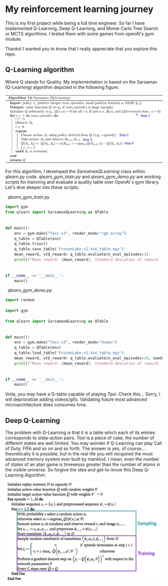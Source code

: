 # My reinforcement learning journey

This is my first project while being a full time engineer. So far I have implemented Q-Learning, Deep Q-Learning, and Monte Carlo Tree Search or MCTS algorithms. I tested them with some games from openAI's gym module.

Thanks! I wanted you to know that I really appreciate that you explore this repo.

## Q-Learning algorithm
Where Q stands for Quality. My implementation is based on the Sarsamax (Q-Learning) algorithm depicted in the following figure.

<div align="center">
<img src="https://github.com/L4rralde/ReinforcementLearning/blob/main/docs/imgs/qlearning_algo.jpg" width="600"/>
</div>

For this algortihm, I developed the *SarsamaxQLearning* class within *qlearn.py* code. *qlearn_gym_train.py* and *qlearn_gym_demo.py* are working scripts for trainning and evaluate a quality table over OpenAI´s gym library. Let's dive deeper into these scripts:

&nbsp;
*qlearn_gym_train.py*
```python
import gym
from qlearn import SarsamaxQLearning as QTable


def main():
	env = gym.make("Taxi-v3", render_mode="rgb_array")
	q_table = QTable(env)
	q_table.train()
	q_table.save_table('FrozenLake-v1_4x4_table.npy')
	mean_reward, std_reward= q_table.evaluate(n_eval_episodes=1)
	print(f"Mean reward: {mean_reward}, standard deviation of reward: {std_reward}")


if __name__ == '__main__':
	main()

```

&nbsp;
*qlearn_gym_demo.py*

```python
import random

import gym

from qlearn import SarsamaxQLearning as QTable


def main():
	env = gym.make("Taxi-v3", render_mode="human")
	q_table = QTable(env)
	q_table.load_table('FrozenLake-v1_4x4_table.npy')
	mean_reward, std_reward= q_table.evaluate(n_eval_episodes=10, seeds=[random.randint(0,1000) for _ in range(10)])
	print(f"Mean reward: {mean_reward}, standard deviation of reward: {std_reward}")


if __name__ == '__main__':
	main()
```

Voila, you may have a Q-table capable of playing *Taxi*. Check this... Sorry, I will deprioratize adding videos/gifs. Validating future most advanced microarchitecture does consumes time.

## Deep Q-Learning
The problem with Q-Learning is that it is a table which each of its entries corresponds to state-action pairs. *Taxi* is a piece of cake, the number of different states are well limited. You may wonder if Q-Learning can play Call of Duty, FIFA and so on and so forth. The answer is yes, of course... theoretically it is possible, but in the real life you will recquired the most advanced memory system ever built by mankind. I mean, even the number of states of an atari game is timeeesss greater than the number of atoms in the visible universe. So forgive the idea and get-to-know this Deep Q-Learning Algorithm:

<div align="center">
<img src="https://github.com/L4rralde/ReinforcementLearning/blob/main/docs/imgs/deep_qlearning_algo.jpg" width="600"/>
</div>
